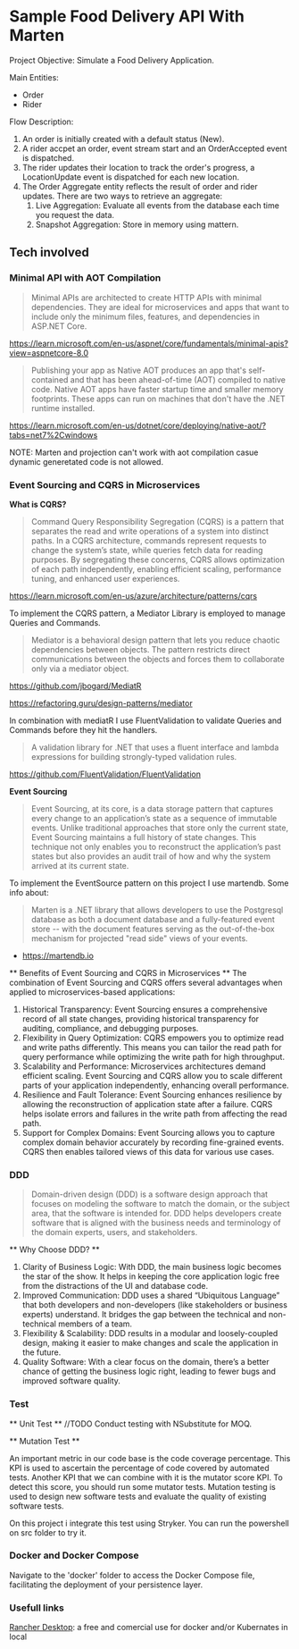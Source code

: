 # Sample Food Delivery API With Marten

Project Objective: Simulate a Food Delivery Application.

Main Entities:
- Order
- Rider

Flow Description:

1. An order is initially created with a default status (New).
2. A rider accpet an order, event stream start and an OrderAccepted event is dispatched.
3. The rider updates their location to track the order's progress, a LocationUpdate event is dispatched for each new location.
4. The Order Aggregate entity reflects the result of order and rider updates.
    There are two ways to retrieve an aggregate:
      1. Live Aggregation:  Evaluate all events from the database each time you request the data.
      2. Snapshot Aggregation: Store in memory using mattern.


## Tech involved

 ### Minimal API with AOT Compilation
 
> Minimal APIs are architected to create HTTP APIs with minimal dependencies. They are ideal for microservices and apps that want to include only the minimum files, features, and dependencies in ASP.NET Core.

https://learn.microsoft.com/en-us/aspnet/core/fundamentals/minimal-apis?view=aspnetcore-8.0

> Publishing your app as Native AOT produces an app that's self-contained and that has been ahead-of-time (AOT) compiled to native code. Native AOT apps have faster startup time and smaller memory footprints. These apps can run on machines that don't have the .NET runtime installed.

https://learn.microsoft.com/en-us/dotnet/core/deploying/native-aot/?tabs=net7%2Cwindows

NOTE: Marten and projection can't work with aot compilation casue dynamic generetated code is not allowed.


 ### Event Sourcing and CQRS in Microservices

**What is CQRS?**

> Command Query Responsibility Segregation (CQRS) is a pattern that separates the read and write operations of a system into distinct paths. In a CQRS architecture, commands represent requests to change the system’s state, while queries fetch data for reading purposes. By segregating these concerns, CQRS allows optimization of each path independently, enabling efficient scaling, performance tuning, and enhanced user experiences.

https://learn.microsoft.com/en-us/azure/architecture/patterns/cqrs

To implement the CQRS pattern, a Mediator Library is employed to manage Queries and Commands.

> Mediator is a behavioral design pattern that lets you reduce chaotic dependencies between objects. The pattern restricts direct communications between the objects and forces them to collaborate only via a mediator object.

https://github.com/jbogard/MediatR

https://refactoring.guru/design-patterns/mediator

In combination with mediatR I use FluentValidation to validate Queries and Commands before they hit the handlers.

> A validation library for .NET that uses a fluent interface and lambda expressions for building strongly-typed validation rules.

https://github.com/FluentValidation/FluentValidation


**Event Sourcing**

> Event Sourcing, at its core, is a data storage pattern that captures every change to an application’s state as a sequence of immutable events. Unlike traditional approaches that store only the current state, Event Sourcing maintains a full history of state changes. This technique not only enables you to reconstruct the application’s past states but also provides an audit trail of how and why the system arrived at its current state.

To implement the EventSource pattern on this project I use martendb.
Some info about:

> Marten is a .NET library that allows developers to use the Postgresql database as both a document database and a fully-featured event store -- with the document features serving as the out-of-the-box mechanism for projected "read side" views of your events.

- https://martendb.io

** Benefits of Event Sourcing and CQRS in Microservices **
The combination of Event Sourcing and CQRS offers several advantages when applied to microservices-based applications:

1. Historical Transparency: Event Sourcing ensures a comprehensive record of all state changes, providing historical transparency for auditing, compliance, and debugging purposes.
2. Flexibility in Query Optimization: CQRS empowers you to optimize read and write paths differently. This means you can tailor the read path for query performance while optimizing the write path for high throughput.
3. Scalability and Performance: Microservices architectures demand efficient scaling. Event Sourcing and CQRS allow you to scale different parts of your application independently, enhancing overall performance.
4. Resilience and Fault Tolerance: Event Sourcing enhances resilience by allowing the reconstruction of application state after a failure. CQRS helps isolate errors and failures in the write path from affecting the read path.
5. Support for Complex Domains: Event Sourcing allows you to capture complex domain behavior accurately by recording fine-grained events. CQRS then enables tailored views of this data for various use cases.

### DDD

> Domain-driven design (DDD) is a software design approach that focuses on modeling the software to match the domain, or the subject area, that the software is intended for. DDD helps developers create software that is aligned with the business needs and terminology of the domain experts, users, and stakeholders.

** Why Choose DDD? ** 
1. Clarity of Business Logic: With DDD, the main business logic becomes the star of the show. It helps in keeping the core application logic free from the distractions of the UI and database code.
2. Improved Communication: DDD uses a shared “Ubiquitous Language” that both developers and non-developers (like stakeholders or business experts) understand. It bridges the gap between the technical and non-technical members of a team.
3. Flexibility & Scalability: DDD results in a modular and loosely-coupled design, making it easier to make changes and scale the application in the future.
4. Quality Software: With a clear focus on the domain, there’s a better chance of getting the business logic right, leading to fewer bugs and improved software quality.

### Test

** Unit Test **
//TODO
Conduct testing with NSubstitute for MOQ.

** Mutation Test **

An important metric in our code base is the code coverage percentage. This KPI is used to ascertain the percentage of code covered by automated tests.
Another KPI that we can combine with it is the mutator score KPI. To detect this score, you should run some mutator tests.
Mutation testing is used to design new software tests and evaluate the quality of existing software tests.

On this project i integrate this test using Stryker. You can run the powershell on src folder to try it.

### Docker and Docker Compose

Navigate to the 'docker' folder to access the Docker Compose file, facilitating the deployment of your persistence layer.

### Usefull links

[Rancher Desktop](https://rancherdesktop.io/): a free and comercial use for docker and/or Kubernates in local


